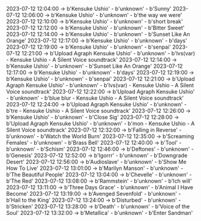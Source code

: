 2023-07-12 12:04:00 -> b'Kensuke Ushio' - b'unknown' - b'Sunny'
2023-07-12 12:06:00 -> b'Kensuke Ushio' - b'unknown' - b'the way we were'
2023-07-12 12:10:00 -> b'Kensuke Ushio' - b'unknown' - b'short break'
2023-07-12 12:12:00 -> b'Kensuke Ushio' - b'unknown' - b'Bitter Sweet'
2023-07-12 12:14:00 -> b'Kensuke Ushio' - b'unknown' - b'Sunset Like An Orange'
2023-07-12 12:17:00 -> b'Kensuke Ushio' - b'unknown' - b'days'
2023-07-12 12:19:00 -> b'Kensuke Ushio' - b'unknown' - b'senpai'
2023-07-12 12:21:00 -> b'Upload Agraph Kensuke Ushio' - b'unknown' - b'lvs(var) - Kensuke Ushio - A Silent Voice soundtrack'
2023-07-12 12:14:00 -> b'Kensuke Ushio' - b'unknown' - b'Sunset Like An Orange'
2023-07-12 12:17:00 -> b'Kensuke Ushio' - b'unknown' - b'days'
2023-07-12 12:19:00 -> b'Kensuke Ushio' - b'unknown' - b'senpai'
2023-07-12 12:21:00 -> b'Upload Agraph Kensuke Ushio' - b'unknown' - b'lvs(var) - Kensuke Ushio - A Silent Voice soundtrack'
2023-07-12 12:22:00 -> b'Upload Agraph Kensuke Ushio' - b'unknown' - b'blue blur - Kensuke Ushio - A Silent Voice soundtrack'
2023-07-12 12:24:00 -> b'Upload Agraph Kensuke Ushio' - b'unknown' - b'tre - Kensuke Ushio - A Silent Voice soundtrack'
2023-07-12 12:26:00 -> b'Kensuke Ushio' - b'unknown' - b'Close Sig'
2023-07-12 12:28:00 -> b'Upload Agraph Kensuke Ushio' - b'unknown' - b'mon - Kensuke Ushio - A Silent Voice soundtrack'
2023-07-12 12:32:00 -> b'Falling in Reverse' - b'unknown' - b'Watch the World Burn'
2023-07-12 12:35:00 -> b'Screaming Females' - b'unknown' - b'Brass Bell'
2023-07-12 12:40:00 -> b'Tool' - b'unknown' - b'Schism'
2023-07-12 12:46:00 -> b'Deftones' - b'unknown' - b'Genesis'
2023-07-12 12:52:00 -> b'Igorrr' - b'unknown' - b'Downgrade Desert'
2023-07-12 12:56:00 -> b'Audioslave' - b'unknown' - b'Show Me How To Live'
2023-07-12 13:01:00 -> b'Marilyn Manson' - b'unknown' - b'The Beautiful People'
2023-07-12 13:04:00 -> b'Chevelle' - b'unknown' - b'The Red'
2023-07-12 13:08:00 -> b'Rammstein' - b'unknown' - b'Ich will'
2023-07-12 13:11:00 -> b'Three Days Grace' - b'unknown' - b'Animal I Have Become'
2023-07-12 13:19:00 -> b'Avenged Sevenfold' - b'unknown' - b'Hail to the King'
2023-07-12 13:24:00 -> b'Disturbed' - b'unknown' - b'Stricken'
2023-07-12 13:28:00 -> b'Death' - b'unknown' - b'Voice of the Soul'
2023-07-12 13:32:00 -> b'Metallica' - b'unknown' - b'Enter Sandman'
